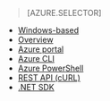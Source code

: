<!-- not suitable for mooncake-->

> [AZURE.SELECTOR]
- [Windows-based](/documentation/articles/hdinsight-provision-clusters-v1/)
- [Overview](/documentation/articles/hdinsight-provision-clusters-v1/)
- [Azure portal](/documentation/articles/hdinsight-hadoop-create-linux-clusters-portal/)
- [Azure CLI](/documentation/articles/hdinsight-hadoop-create-linux-clusters-azure-cli/)
- [Azure PowerShell](/documentation/articles/hdinsight-hadoop-create-linux-clusters-azure-powershell/)
- [REST API (cURL)](/documentation/articles/hdinsight-hadoop-create-linux-clusters-curl-rest/)
- [.NET SDK](/documentation/articles/hdinsight-hadoop-create-linux-clusters-dotnet-sdk/)

